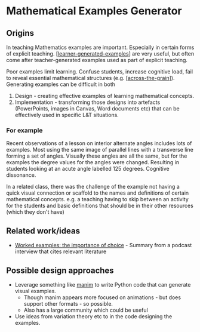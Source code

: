 # Mathematical Examples Generator



## Origins

In teaching Mathematics examples are important. Especially in certain forms of explicit teaching. [[learner-generated-examples]] are very useful, but often come after teacher-generated examples used as part of explicit teaching.

Poor examples limit learning. Confuse students, increase cognitive load, fail to reveal essential mathematical structures (e.g. [[across-the-grain]]). Generating examples can be difficult in both

1. Design - creating effective examples of learning mathematical concepts.
2. Implementation - transforming those designs into artefacts (PowerPoints, images in Canvas, Word documents etc) that can be effectively used in specific L&T situations.

### For example

Recent observations of a lesson on interior alternate angles includes lots of examples. Most using the same image of parallel lines with a transverse line forming a set of angles. Visually these angles are all the same, but for the examples the degree values for the angles were changed. Resulting in students looking at an acute angle labelled 125 degrees. Cognitive dissonance.

In a related class, there was the challenge of the example not having a quick visual connection or scaffold to the names and definitions of certain mathematical concepts. e.g. a teaching having to skip between an activity for the students and basic definitions that should be in their other resources (which they don't have)

## Related work/ideas

- [Worked examples: the importance of choice](https://www.mrbartonmaths.com/research/examples.html) - Summary from a podcast interview that cites relevant literature

## Possible design approaches

- Leverage something like [manim](https://www.manim.community/) to write Python code that can generate visual examples.
    - Though manim appears more focused on animations - but does support other formats - so possible.
    - Also has a large community which could be useful
- Use ideas from variation theory etc to in the code designing the examples.




[//begin]: # "Autogenerated link references for markdown compatibility"
[learner-generated-examples]: ../Teaching/Mathematics/learner-generated-examples "Learner Generated Examples"
[across-the-grain]: ../Teaching/Mathematics/across-the-grain "Across the grain"
[//end]: # "Autogenerated link references"
